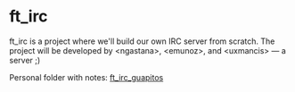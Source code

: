# ft_irc
ft_irc is a project where we'll build our own IRC server from scratch. The project will be developed by &lt;ngastana>, &lt;emunoz>, and &lt;uxmancis> — a server ;)

Personal folder with notes: [ft_irc_guapitos](https://drive.google.com/drive/folders/1pXwRRksi2WpImJ33RExZgMU-KetLdZ9y)
